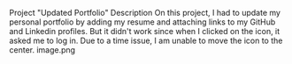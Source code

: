 Project "Updated Portfolio"
Description 
On this project, I had to update my personal portfolio by adding my resume and attaching links to my GitHub and Linkedin profiles. But it didn't work since when I clicked on the icon, it asked me to log in. Due to a time issue, I am unable to move the icon to the center.
image.png 